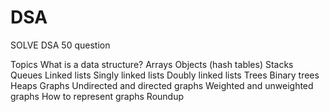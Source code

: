# DSA
SOLVE DSA 50 question 

Topics
What is a data structure?
Arrays
Objects (hash tables)
Stacks
Queues
Linked lists
Singly linked lists
Doubly linked lists
Trees
Binary trees
Heaps
Graphs
Undirected and directed graphs
Weighted and unweighted graphs
How to represent graphs
Roundup